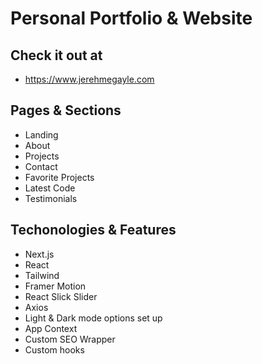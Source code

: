 # Personal Portfolio & Website 

## Check it out at 

- <a href='https://www.jerehmegayle.com' target='_blank'>https://www.jerehmegayle.com</a>

## Pages & Sections

- Landing
- About
- Projects
- Contact
- Favorite Projects
- Latest Code
- Testimonials

## Techonologies & Features

- Next.js
- React
- Tailwind
- Framer Motion
- React Slick Slider
- Axios
- Light & Dark mode options set up
- App Context
- Custom SEO Wrapper
- Custom hooks

